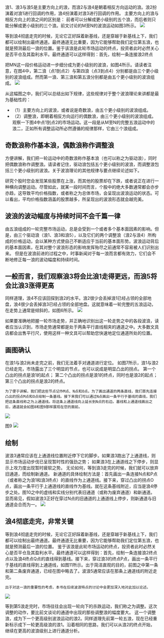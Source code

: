 浪1、浪3与浪5是主要方向上的浪，而浪2与浪4是朝着相反方向运动的浪。浪2扮演着对浪1进行回调的作用，浪4扮演着对浪3进行回调的作用。
主要方向上的浪与相反方向上的浪之间的区别是：
前者可以分解成更小级别的五个浪，而后者则只能分解成更小级别的三个浪。前文讨论的M至N的波浪运动如图3所示。
![](./img/图3.png)

等到浪4彻底走完的时候，无论它正好踩着新基线，还是穿越于新基线上下，我们都可以绘制出最终通道。最终通道无比重要，因为它能够帮助我们定位第五浪，也就是预测最后一浪的位置。鉴于该浪是此轮市场运动的终点，投资者此时必然关心是否平仓及其盈利水平。最终通道可以这样得到：首先，绘制一条连接浪2终点

把MN这一段价格运动进一步细分成为更小级别的波浪，如图4所示。请读者注意，在图4中，第二浪（点1到点2）与第四浪（点3到点4）分别都是由三个更小级别的波浪组成。然而第一浪、第三浪和第五浪分别都是由五个更小级别的波浪组成。
![](./img/图4.jpg)

从这幅图之中，我们可以总结出如下规律，这些规律对于整个波浪理论来讲都是最为基础性的：
- （1）主要方向上的波浪，或者说是奇数浪，由五个更小级别的波浪组成。
- （2）调整浪，即朝着相反方向运行的偶数浪，由三个更小级别的波浪组成。
观察一下图4中点1到点2的市场运动。这一段是从M至N的完整五浪运动中的浪二，正如所有调整运动所必然遵循的规律那样，它由三个浪组成。

## 奇数浪称作基本浪，偶数浪称作调整浪
方便讲解，我们把一轮运动中的奇数浪称作基本浪（也可以称之为驱动浪），同时把偶数浪称作调整浪。请读者记住，驱动浪包括五个更小级别的波浪，而调整浪包括三个更小级别的波浪。关于波浪理论的其他规律与要点继续论述如下。

研究个股时您会发现某些股票在上涨，而其他的股票却在下跌，或者说正在进行一种横向调整运动。尽管如此，就某一段时间而言，个股中的绝大多数通常都会亦步亦趋，这导致平均价格指数，或者称之为总体市场，会呈现出波浪运动的状态。可以看出，平均价格指数涵盖的股票越多，所呈现出的波浪形态就会越完美。

## 波浪的波动幅度与持续时间不会千篇一律
由五浪组成的一轮完整市场运动，总是会受到一个或者多个基本面因素的影响。但是，由三个驱动浪（浪1、浪3和浪5），以及它们的两个调整浪（浪2与浪4）所构成的价格运动，会以某种方式使自己不断适应于当前的基本面形势。波浪运动背后的基本面因素，在其对整个波浪形态的影响发挥殆尽之前通常不容易被人们识别出来。
但是在波浪前进的过程之中，时事新闻对于每一浪而言都有效力，它们会不断地修正每一浪的波动幅度和持续时间。
## 一般而言，我们观察浪3将会比浪1走得更远，而浪5将会比浪3涨得更高
同样道理，浪4不应该回探到浪2的水平。浪2很少会丢掉浪1已经占领的全部地盘，浪4很少会丢掉浪3已经占领的全部地盘。这就意味着一轮完整的五浪运动，在走势上通常是倾斜的，如图6所示。
![](./img/图6.jpg)

如果要准确地把握一轮市场走势，并正确地识别出这一轮走势之中的各段波浪，读者应当认识到，市场走势通常都是处于两条平行直线相夹的通道之中。大多数文具店都会出售平行尺，使用这样一种文具可以帮助您快速地定位通道所处的位置。

## 画图确认
在浪1与浪2尚未走完之前，我们无法着手对通道进行定位。
如图7所示，浪1与浪2已经走完，市场露出了三个明显的节点，也可以说成是明显凸出的拐点。
第一个凸出的拐点是浪1的起点；
第二个凸出的拐点是浪1的终点，同时也是浪2的起点；
第三个凸出的拐点是浪2的终点。
```
为了便于讲解，我们把这些节点记作M点、N点和O点。为了画出通道的两条直线，我们首先连接凸出的拐点M点和O点绘制一条基线。接下来我们可以通过N点画出一条平行于基线的直线，我们把这条直线称之为上通道线。将这条上通道线向上延长到N点的右边。基线和上通道线画出之后，通道就会如图8和图9那样展现在您的面前。
```

![](./img/图7-8.jpg)

图9
![](./img/图9.jpg)
## 绘制
波浪3通常应该在上通道线位置附近停下它的脚步。如果浪3跑出了上通道线，则显示市场运动步伐已呈现暂时性的强劲之势；
如果浪3在上通道线之下停步，则显示上攻力度出现暂时疲软之势。
无论如何，等到浪3走完的时候，我们就可以放弃旧通道，而绘制新通道。
新通道的具体绘制方法是：首先画出一条连接N点和P点（或者称之为浪1和浪3终点）的直线作为上通道线。接下来，穿过凸出的拐点O点，画出一条平行于上通道线的直线作为基线。就在这条基线附近，应当是浪4停步之处。图10之中的虚线和实线分别代表旧通道（或称为废弃通道）和新通道。显而易见，假如波浪3正好在穿过N点的旧通道的上通道线上停步，则新通道与旧通道会合而为一。
![](./img/图10.jpg)
## 浪4彻底走完，非常关键
等到浪4彻底走完的时候，无论它正好踩着新基线，还是穿越于新基线上下，我们都可以绘制出最终通道。最终通道无比重要，因为它能够帮助我们定位第五浪，也就是预测最后一浪的位置。
鉴于该浪是此轮市场运动的终点，投资者此时必然关心是否平仓及其盈利水平。最终通道可以这样得到：首先，绘制一条连接浪2终点点以及浪4终点Q点的直线得到基线。接下来，穿过浪3的终点P点，画出一条平行于基线的直线得到上通道线，如图11所示。出于简洁直观的目的，前图之中第一条和第二条废弃通道，已经在图中略去了。波浪5通常应该在那条上通道线的附近走完。
```
出于对这一浪的重要性的考虑，本书在后续波浪特点的讨论中会更加深入地对此加以论述。
```
![](./img/图11.jpg)

等到第5浪走完时，市场往往会出现一轮向下的杀跌运动，我们称之为调整。这次调整的动作，要比前文谈论的通道中出现的那些调整浪的幅度要大。
这一个调整浪，成为下一个更高级别波浪运动的浪2。同样道理先前第一轮五浪，现在已经重新标示成下一轮更高级浪的浪1。沿着相同的思路，我们可以从浪2的终点开始，继续在更高的波浪级别上进行通道分析。